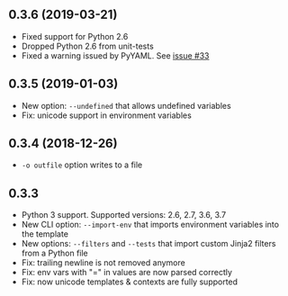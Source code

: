 ## 0.3.6 (2019-03-21)
* Fixed support for Python 2.6
* Dropped Python 2.6 from unit-tests
* Fixed a warning issued by PyYAML. 
  See [issue #33](https://github.com/kolypto/j2cli/issues/33)

## 0.3.5 (2019-01-03)
* New option: `--undefined` that allows undefined variables
* Fix: unicode support in environment variables

## 0.3.4 (2018-12-26)
* `-o outfile` option writes to a file

## 0.3.3
* Python 3 support. 
  Supported versions: 2.6, 2.7, 3.6, 3.7
* New CLI option: `--import-env` that imports environment variables into the template
* New options: `--filters` and `--tests` that import custom Jinja2 filters from a Python file
* Fix: trailing newline is not removed anymore
* Fix: env vars with "=" in values are now parsed correctly
* Fix: now unicode templates & contexts are fully supported
